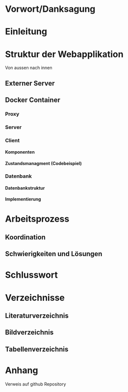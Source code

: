 # Vorwort/Danksagung

# Einleitung

# Struktur der Webapplikation

Von aussen nach innen

## Externer Server

## Docker Container

### Proxy

### Server

### Client

#### Komponenten

#### Zustandsmanagment (Codebeispiel)

### Datenbank

#### Datenbankstruktur

#### Implementierung

# Arbeitsprozess

## Koordination

## Schwierigkeiten und Lösungen

# Schlusswort

# Verzeichnisse

## Literaturverzeichnis

## Bildverzeichnis

## Tabellenverzeichnis

# Anhang

Verweis auf github Repository
